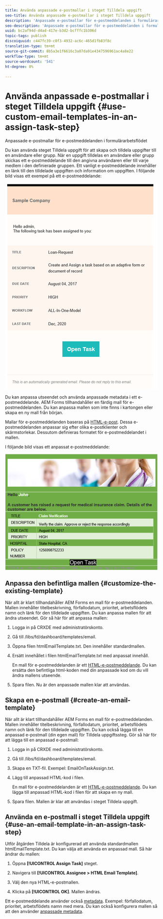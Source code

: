 ```yaml
---
title: Använda anpassade e-postmallar i steget Tilldela uppgift
seo-title: Använda anpassade e-postmallar i steget Tilldela uppgift
description: 'Anpassade e-postmallar för e-postmeddelanden i formulärarbetsflödet '
seo-description: 'Anpassade e-postmallar för e-postmeddelanden i formulärarbetsflödet '
uuid: bc2af94d-d4ad-417e-b3d2-bcfffc1b306d
topic-tags: publish
discoiquuid: c447fc39-c0f3-4932-ac6c-465d1fb83f8c
translation-type: tm+mt
source-git-commit: 8b5a3e1f6616c3a07da91e4347596961ac4a8e22
workflow-type: tm+mt
source-wordcount: '541'
ht-degree: 0%

---
```



# Använda anpassade e-postmallar i steget Tilldela uppgift {#use-custom-email-templates-in-an-assign-task-step}

Anpassade e-postmallar för e-postmeddelanden i formulärarbetsflödet

Du kan använda steget Tilldela uppgift för att skapa och tilldela uppgifter till en användare eller grupp. När en uppgift tilldelas en användare eller grupp skickas ett e-postmeddelande till den angivna användaren eller till varje medlem i den definierade gruppen. Ett vanligt e-postmeddelande innehåller en länk till den tilldelade uppgiften och information om uppgiften. I följande bild visas ett exempel på ett e-postmeddelande:

![E-postavisering med mall utanför rutan](do-not-localize/default-email-template.png)

Du kan anpassa utseendet och använda anpassade metadata i ett e-postmeddelande. AEM Forms tillhandahåller en färdig mall för e-postmeddelanden. Du kan anpassa mallen som inte finns i kartongen eller skapa en ny mall från början.

Mallar för e-postmeddelanden baseras på [HTML-e-post](https://en.wikipedia.org/wiki/HTML_email). Dessa e-postmeddelanden anpassar sig efter olika e-postklienter och skärmstorlekar. Dessutom definieras formatet för e-postmeddelandet i mallen.

I följande bild visas ett anpassat e-postmeddelande:

![E-postmeddelande med anpassad mall](do-not-localize/customized-email.png)

## Anpassa den befintliga mallen {#customize-the-existing-template}

När allt är klart tillhandahåller AEM Forms en mall för e-postmeddelanden. Mallen innehåller titelbeskrivning, förfallodatum, prioritet, arbetsflödets namn och länk för den tilldelade uppgiften. Du kan anpassa mallen för att ändra utseendet. Gör så här för att anpassa mallen:

1. Logga in på CRXDE med administratörskonto.

1. Gå till /libs/fd/dashboard/templates/email.

1. Öppna filen htmlEmailTemplate.txt. Den innehåller standardmallen.

1. Ersätt innehållet i filen htmlEmailTemplate.txt med anpassat innehåll.

   En mall för e-postmeddelanden är ett [HTML-e-postmeddelande](https://en.wikipedia.org/wiki/HTML_email). Du kan ersätta den befintliga html-koden med din anpassade kod om du vill ändra mallens utseende.

1. Spara filen. Nu är den anpassade mallen klar att användas.

## Skapa en e-postmall {#create-an-email-template}

När allt är klart tillhandahåller AEM Forms en mall för e-postmeddelanden. Mallen innehåller titelbeskrivning, förfallodatum, prioritet, arbetsflödets namn och länk för den tilldelade uppgiften. Du kan också lägga till en anpassad e-postmall (din egen mall) för Tilldela uppgiftssteg. Gör så här för att lägga till en anpassad e-postmall:

1. Logga in på CRXDE med administratörskonto.

1. Gå till /libs/fd/dashboard/templates/email.

1. Skapa en TXT-fil. Exempel: EmailOnTaskAssign.txt.

1. Lägg till anpassad HTML-kod i filen.

   En mall för e-postmeddelanden är ett [HTML-e-postmeddelande](https://en.wikipedia.org/wiki/HTML_email). Du kan lägga till anpassad HTML-kod i filen för att skapa en ny mall.

1. Spara filen. Mallen är klar att användas i steget Tilldela uppgift.

## Använda en e-postmall i steget Tilldela uppgift {#use-an-email-template-in-an-assign-task-step}

Utför åtgärden Tilldela är konfigurerad att använda standardmallen htmlEmailTemplate.txt. Du kan välja att använda en anpassad mall. Så här ändrar du mallen:

1. Öppna **[!UICONTROL Assign Task]** steget.

1. Navigera till **[!UICONTROL Assignee > HTML Email Template]**.

1. Välj den nya HTML-e-postmallen.

1. Klicka på **[!UICONTROL OK]**. Mallen ändras.

Ett e-postmeddelande använder också [metadata](/help/forms/using/use-metadata-in-email-notifications.md). Exempel: förfallodatum, prioritet, arbetsflödets namn med mera. Du kan också konfigurera mallen så att den använder [anpassade metadata](/help/forms/using/use-metadata-in-email-notifications.md#using-custom-metadata-in-an-email-notification).
